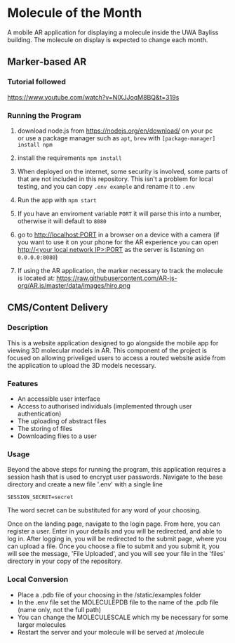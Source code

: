 # Molecule of the Month  
A mobile AR application for displaying a molecule inside the UWA Bayliss building. The molecule on display is expected to change each month.

## Marker-based AR

### Tutorial followed
https://www.youtube.com/watch?v=NIXJJoqM8BQ&t=319s

### Running the Program
1. download node.js from https://nodejs.org/en/download/ on your pc  
or use a package manager such as `apt`, `brew` with `[package-manager] install npm`

2. install the requirements `npm install`

3. When deployed on the internet, some security is involved, some parts of that are not included in this repository. This isn't a problem for local testing, and you can copy `.env example` and rename it to `.env`

4. Run the app with `npm start`

5. If you have an enviroment variable `PORT` it will parse this into a number, otherwise it will default to `8080`

6. go to [http://localhost:PORT](http://localhost:8080) in a browser on a device with a camera (if you want to use it on your phone for the AR experience you can open [http://\<your local network IP\>:PORT](http://192.168.20.30:8080) as the server is listening on `0.0.0.0:8080`)

7. If using the AR application, the marker necessary to track the molecule is located at: https://raw.githubusercontent.com/AR-js-org/AR.js/master/data/images/hiro.png


    
## CMS/Content Delivery

### Description
This is a website application designed to go alongside the mobile app for viewing 3D molecular models in AR. This component of the project is focused on allowing priveliged users to access a routed website aside from the application to upload the 3D models necessary.

### Features
* An accessible user interface
* Access to authorised individuals (implemented through user authentication)
* The uploading of abstract files
* The storing of files
* Downloading files to a user 

### Usage

Beyond the above steps for running the program, this application requires a session hash that is used to encrypt user passwords. Navigate to the base directory and create a new file '.env' with a single line

`SESSION_SECRET=secret` 

The word secret can be substituted for any word of your choosing.

Once on the landing page, navigate to the login page. From here, you can register a user. Enter in your details and you will be redirected, and able to log in. After logging in, you will be redirected to the submit page, where you can upload a file. Once you choose a file to submit and you submit it, you will see the message, 'File Uploaded', and you will see your file in the 'files' directory in your copy of the repository.

### Local Conversion

* Place a .pdb file of your choosing in the /static/examples folder
* In the .env file set the MOLECULEPDB file to the name of the .pdb file (name only, not the full path)
* You can change the MOLECULESCALE which my be necessary for some larger molecules
* Restart the server and your molecule will be served at /molecule
